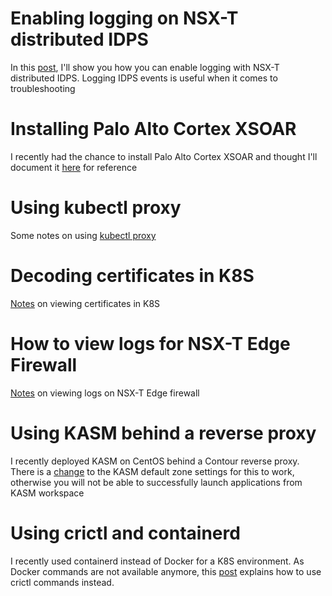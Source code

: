# Enabling logging on NSX-T distributed IDPS
In this [post](post1-idps.md), I'll show you how you can enable logging with NSX-T distributed IDPS. Logging IDPS events is useful when it comes to troubleshooting

# Installing Palo Alto Cortex XSOAR
I recently had the chance to install Palo Alto Cortex XSOAR and thought I'll document it [here](post2-xsoar.md) for reference

# Using kubectl proxy
Some notes on using [kubectl proxy](post3-kubectlproxy.md)

# Decoding certificates in K8S
[Notes](post4-k8scert.md) on viewing certificates in K8S

# How to view logs for NSX-T Edge Firewall
[Notes](post5-nsxtedge.md) on viewing logs on NSX-T Edge firewall

# Using KASM behind a reverse proxy
I recently deployed KASM on CentOS behind a Contour reverse proxy. There is a [change](post6kasm.md) to the KASM default zone settings for this to work, otherwise you will not be able to successfully launch applications from KASM workspace

# Using crictl and containerd
I recently used containerd instead of Docker for a K8S environment. As Docker commands are not available anymore, this [post](post7crictl.md) explains how to use crictl commands instead.

